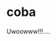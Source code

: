 # coba
Uwoowww!!!....

<script async src="https://pagead2.googlesyndication.com/pagead/js/adsbygoogle.js?client=ca-pub-2223248701236305" crossorigin="anonymous"></script>
